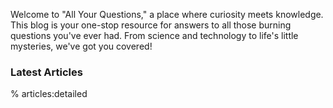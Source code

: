 Welcome to "All Your Questions," a place where curiosity meets knowledge. This blog is your one-stop resource for answers to all those burning questions you've ever had. From science and technology to life's little mysteries, we've got you covered!

### Latest Articles

% articles:detailed